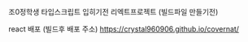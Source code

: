 
조0정학생
타입스크립트 입히기전 리엑트프로젝트 (빌드파일 만들기전)


react 배포 (빌드후 배포 주소)
https://crystal960906.github.io/covernat/
